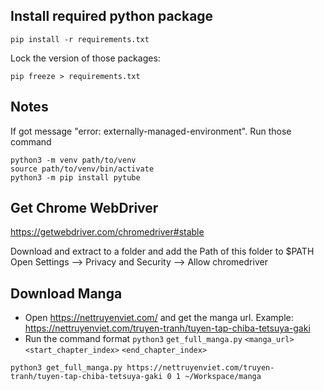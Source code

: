 
## Install required python package
```
pip install -r requirements.txt
```
Lock the version of those packages:
```
pip freeze > requirements.txt
```

## Notes

If got message "error: externally-managed-environment". Run those command
```
python3 -m venv path/to/venv
source path/to/venv/bin/activate
python3 -m pip install pytube
```

## Get Chrome WebDriver 

https://getwebdriver.com/chromedriver#stable

Download and extract to a folder and add the Path of this folder to $PATH
Open Settings --> Privacy and Security --> Allow chromedriver 


## Download Manga

- Open https://nettruyenviet.com/ and get the manga url. Example: https://nettruyenviet.com/truyen-tranh/tuyen-tap-chiba-tetsuya-gaki
- Run the command format `python3` `get_full_manga.py` `<manga_url>` `<start_chapter_index>` `<end_chapter_index>`

```
python3 get_full_manga.py https://nettruyenviet.com/truyen-tranh/tuyen-tap-chiba-tetsuya-gaki 0 1 ~/Workspace/manga
```